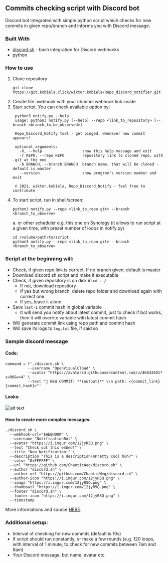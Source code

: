 ## Commits checking script with Discord bot

Discord bot integrated with simple python script which checks for new commits in given repo/branch and informs you with Discord message.

### Built With
   - [discord.sh](https://github.com/ChaoticWeg/discord.sh) - bash integration for Discord webhooks
   - python 

### How to use
1. Clone repository
   ```
   git clone https://git.kobiela.click/wiktor.kobiela/Repo_discord_notifier.git
   ```
2. Create file .webhook with your channel webhook link inside
3. Start script. You can check available option by:
   ```
    python3 notify.py --help
    usage: python3 notify.py [--help] --repo <link_to_repository> [--branch <branch_to_be_observed>]

    Repo_Discord_Notify tool - get pinged, whenever new commit appears!
    
    optional arguments:
      -h, --help                  show this help message and exit
      -r REPO, --repo REPO        repository link to cloned repo, with .git at the end
      -b BRANCH, --branch BRANCH  branch name, that will be cloned - default is master
      --version                   show program's version number and exit
    
    © 2021, wiktor.kobiela, Repo_Discord_Notify - feel free to contribute
   ```
4. To start script, run in shell/screen:
   ```
   python3 notify.py --repo <link_to_repo.git> --branch <branch_to_observe>
   ```
   a. or other scheduler e.g. this one on Synology (it allows to run script at a given time, with preset number of loops in notify.py)
   ```
   cd /volume/path/to/script
   python3 notify.py --repo <link_to_repo.git> --branch <branch_to_observe>
   ```
### Script at the beginning will:
   * Check, if given repo link is correct. If no branch given, default is master
   * Download discord.sh script and make it executable
   * Check, if given repository is on disk in ```cd ../```
      * If not, download repository
      * If yes but wrong branch, delete repo folder and download again with correct one
      * If yes, leave it alone
   * Save ```last-1``` commit hash in global variable
      * It will send you notify about latest commit, just to check if bot works, then it will overrite variable 
        with latest commit hash
   * Will generate commit link using repo path and commit hash  
   * Will save its logs to ```log.txt``` file, if said so

### Sample discord message

#### Code:

```
command = f'./discord.sh \
          --username "OpenVisualCloud" \
          --avatar "https://avatars3.githubusercontent.com/u/46843401?s=90&v=4" \
          --text "🐳 NEW COMMIT: **{output}** \\n path: <{commit_link}{commit_hash}>"'
```
#### Looks:

![alt text](https://i.imgur.com/Fs7P5V9.png)

#### How to create more complex messages:

```
./discord.sh \
  --webhook-url="$WEBHOOK" \
  --username "NotificationBot" \
  --avatar "https://i.imgur.com/12jyR5Q.png" \
  --text "Check out this embed!" \
  --title "New Notification!" \
  --description "This is a description\nPretty cool huh?" \
  --color "0xFFFFFF" \
  --url "https://github.com/ChaoticWeg/discord.sh" \
  --author "discord.sh" \
  --author-url "https://github.com/ChaoticWeg/discord.sh" \
  --author-icon "https://i.imgur.com/12jyR5Q.png" \
  --image "https://i.imgur.com/12jyR5Q.png" \
  --thumbnail "https://i.imgur.com/12jyR5Q.png" \
  --footer "discord.sh" \
  --footer-icon "https://i.imgur.com/12jyR5Q.png" \
  --timestamp
  ```

More informations and source [HERE](https://github.com/ChaoticWeg/discord.sh#3-using-the-script).

### Additional setup:
   * Interval of checking for new commits (default is 10s)
   * If script should run constantly, or make a few rounds (e.g. 120 loops, with interval of 1 minute, to check for new commits between 7am and 9am) 
   * Your Discord message, bot name, avatar etc.  

